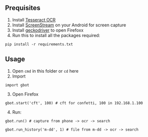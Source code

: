 ## Prequisites

1. Install [Tesseract OCR](https://github.com/tesseract-ocr/tesseract/wiki/4.0-with-LSTM#400-alpha-for-windows)
2. Install [ScreenStream](https://github.com/dkrivoruchko/ScreenStream) on your Android for screen capture
3. Install [geckodriver](https://github.com/mozilla/geckodriver/releases) to open Firefoxx
4. Run this to install all the packages required:

```
pip install -r requirements.txt
```



## Usage

1. Open `cmd` in this folder or `cd` here
2. Import
```
import gbot
```
3. Open Firefox
```
gbot.start('cft', 100) # cft for confetti, 100 in 192.168.1.100
```
4. Run:
```
gbot.run() # capture from phone -> ocr -> search
```

```
gbot.run_history('m-dd', 1) # file from m-dd -> ocr -> search
```
